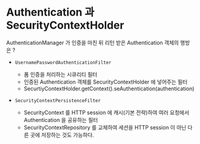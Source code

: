 # Authentication 과 SecurityContextHolder

AuthenticationManager 가 인증을 마친 뒤 리턴 받은 Authentication 객체의 행방은 ?

- `UsernamePasswordAuthenticationFilter`
  - 폼 인증을 처리하는 시큐리티 필터
  - 인증된 Authentication 객체를 SecurityContextHolder 에 넣어주는 필터
  - SecurtiyContextHolder.getContext().seAuthentication(authentication)
 
- `SecurityContextPersistenceFilter`
  - SecurityContext 를 HTTP session 에 캐시(기본 전략)하여 여러 요청에서 Authentication 을 공유하는 필터
  - SecurityContextRepository 를 교체하여 세션을 HTTP session 이 아닌 다른 곳에 저장하는 것도 가능하다.
